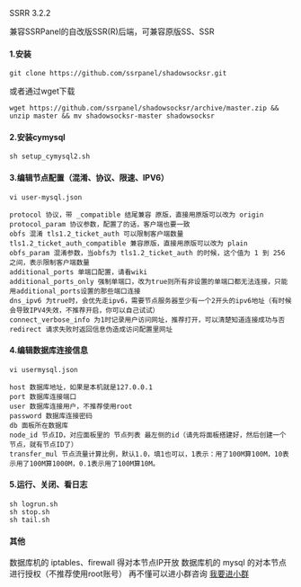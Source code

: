 SSRR 3.2.2

兼容SSRPanel的自改版SSR(R)后端，可兼容原版SS、SSR

#### 1.安装

    git clone https://github.com/ssrpanel/shadowsocksr.git

或者通过wget下载

    wget https://github.com/ssrpanel/shadowsocksr/archive/master.zip && unzip master && mv shadowsocksr-master shadowsocksr



#### 2.安装cymysql

    sh setup_cymysql2.sh


#### 3.编辑节点配置（混淆、协议、限速、IPV6）

    vi user-mysql.json

    protocol 协议，带 _compatible 结尾兼容 原版，直接用原版可以改为 origin
    protocol_param 协议参数，配置了的话，客户端也要一致
    obfs 混淆 tls1.2_ticket_auth 可以限制客户端数量 tls1.2_ticket_auth_compatible 兼容原版，直接用原版可以改为 plain
    obfs_param 混淆参数，当obfs为 tls1.2_ticket_auth 的时候，这个值为 1 到 256 之间，表示限制客户端数量
    additional_ports 单端口配置，请看wiki
    additional_ports_only 强制单端口，改为true则所有非设置的单端口都无法连接，只能用additional_ports设置的那些端口连接
    dns_ipv6 为true时，会优先走ipv6，需要节点服务器至少有一个2开头的ipv6地址（有时候会导致IPV4失效，不推荐开启，你可以自己试试）
    connect_verbose_info 为1时记录用户访问网址，推荐打开，可以清楚知道连接成功与否
    redirect 请求失败时返回信息伪造成访问配置里网址


#### 4.编辑数据库连接信息

    vi usermysql.json

    host 数据库地址，如果是本机就是127.0.0.1
    port 数据库连接端口
    user 数据库连接用户，不推荐使用root
    password 数据库连接密码
    db 面板所在数据库
    node_id 节点ID，对应面板里的 节点列表 最左侧的id（请先将面板搭建好，然后创建一个节点，就有节点ID了）
    transfer_mul 节点流量计算比例，默认1.0，填1也可以，1表示：用了100M算100M，10表示用了100M算1000M，0.1表示用了100M算10M。

#### 5.运行、关闭、看日志

    sh logrun.sh
    sh stop.sh
    sh tail.sh

#### 其他

数据库机的 iptables、firewall 得对本节点IP开放
数据库机的 mysql 的对本节点进行授权（不推荐使用root账号）
再不懂可以进小群咨询 [我要进小群](https://github.com/ssrpanel/SSRPanel/wiki/%E6%88%91%E8%A6%81%E8%BF%9B%E5%B0%8F%E7%BE%A4)

